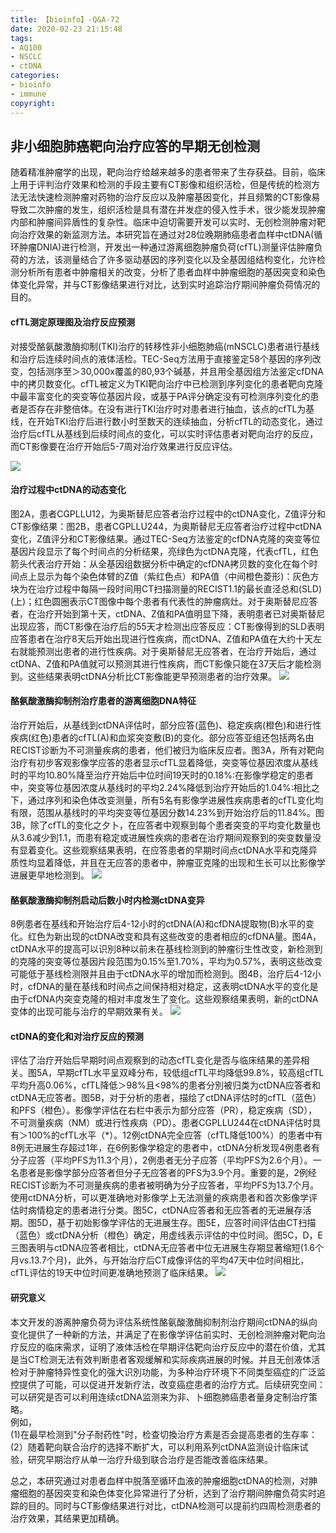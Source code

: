 ```yaml
---
title: 【bioinfo】-Q&A-72
date: 2020-02-23 21:15:48
tags:
- AQ100
- NSCLC
- ctDNA
categories:
- bioinfo
- immune
copyright:
---
```

## 非小细胞肺癌靶向治疗应答的早期无创检测
随着精准肿瘤学的出现，靶向治疗给越来越多的患者带来了生存获益。目前，临床上用于评判治疗效果和检测的手段主要有CT影像和组织活检，但是传统的检测方法无法快速检测肿瘤对药物的治疗反应以及肿瘤基因变化，并且频繁的CT影像易导致二次肿瘤的发生，组织活检是具有潜在并发症的侵入性手术，很少能发现肿瘤内部和肿瘤间异盾性的复杂性。临床中迫切需要开发可以实时、无创检测肿瘤对靶向治疗效果的新监测方法。本研究旨在通过对28位晚期肺癌患者血样中ctDNA(循环肿瘤DNIA)进行检测，开发出一种通过游离细胞肿瘤负荷(cfTL)测量评估肿瘤负荷的方法，该测量结合了许多驱动基因的序列变化以及全基因组结枸变化，允许检测分析所有患者中肿瘤相关的改变，分析了患者血样中肿瘤细胞的基因突变和染色体变化异常，并与CT影像结果进行对比，达到实时追踪治疗期间肿瘤负荷情况的目的。

#### cfTL测定原理图及治疗反应预测

对接受酪氨酸激酶抑制(TKI)治疗的转移性非小细胞肺癌(mNSCLC)患者进行基线和治疗后连续时间点的液体活检。TEC-Seq方法用于直接鉴定58个基因的序列改变，包括测序至＞30,000x覆盖的80,93个碱基，并且用全基因组方法鉴定cfDNA中的拷贝数变化。cfTL被定义为TKI靶向治疗中已检测到序列变化的患者靶向克隆中最丰富变化的突变等位基因片段，或基于PA评分确定没有可检测序列变化的患者是否存在非整倍体。在没有进行TKI治疗时对患者进行抽血，该点的cfTL为基线，在开始TKI治疗后进行数小时至数天的连续抽血，分析cfTL的动态变化，通过治疗后cfTL从基线到后续时间点的变化，可以实时评估患者对靶向治疗的反应，而CT影像要在治疗开始后5-7周对治疗效果进行反应评估。

![](1.jpg)

#### 治疗过程中ctDNA的动态变化

图2A，患者CGPLLU12，为奥斯替尼应答者治疗过程中的ctDNA变化，Z值评分和CT影像结果：图2B，患者CGPLLU244，为奥斯替尼无应答者治疗过程中ctDNA变化，Z值评分和CT影像结果。通过TEC-Seq方法鉴定的cfDNA克隆的突变等位基因片段显示了每个时间点的分析结果，亮绿色为ctDNA克隆，代表cfTL，红色箭头代表治疗开始：从全基因组数据分析中确定的cfDNA拷贝数的变化在每个时间点上显示为每个染色体臂的Z值（紫红色点）和PA值（中间橙色菱形)：灰色方块为在治疗过程中每隔一段时间用CT扫描测量的RECIST1.1的最长直泾总和(SLD)(上)；红色圆圈表示CT图像中每个患者有代表性的肿瘤病灶。对于奥斯替尼应答者，在治疗开始到第十天，ctDNA、Z值和PA值明显下降，表明患者已对奥斯替尼出现应答，而CT影像在治疗后的55天才检测出应答反应：CT影像得到的SLD表明应答患者在治疗8天后开始出现进行性疾病，而ctDNA、Z值和PA值在大约十天左右就能预测出患者的进行性疾病。对于奥斯替尼无应答者，在治疗开始后，通过ctDNA、Z值和PA值就可以预测其进行性疾病，而CT影像只能在37天后才能检测到。这些结果表明ctDNA分析比CT影像能更早预测患者的治疗效果。
![](2.jpg)

#### 酪氨酸激酶抑制剂治疗患者的游离细胞DNA特征

治疗开始后，从基线到ctDNA评估时，部分应答(蓝色)、稳定疾病(橙色)和进行性疾病(红色)患者的cfTL(A)和血浆突变敷(B)的变化。部分应答亚组还包括两名由RECIST诊断为不可测量疾病的患者，他们被归为临床反应者。图3A，所有对靶向治疗有初步客观影像学应答的患者显示cfTL显着降低，突变等位基因浓度从基线时的平均10.80%降至治疗开始后中位时间19天时的0.18%:在影像学稳定的患者中，突变等位基因浓度从基线时的平均2.24%降低到治疗开始后的1.04%:相比之下，通过序列和染色体改变测量，所有5名有影像学进展性疾病患者的cfTL变化均有限，范围从基线时的平均突变等位基因分数14.23%到开始治疗后的11.84%。图3B，除了cfTL的变化之夕卜，在应答者中观察到每个患者突变的平均变化数量也从3.6减少到1.1，而患有稳定或进展性疾病的患者在治疗期间观察到的突变数量没有显着变化。这些观察结果表明，在应答患者的早期时间点ctDNA水平和克隆异质性均显着降低，并且在无应答的患者中，肿瘤亚克隆的出现和生长可以比影像学进展更早地检测到。
![](3.jpg)

#### 酪氨酸激酶抑制剂启动后数小时内检测ctDNA变异

8例患者在基线和开始治疗后4-12小时的ctDNA(A)和cfDNA提取物(B)水平的变化。红色为新出现的ctDNA改变和具有这些改变的患者相应的cfDNA量。图4A，ctDNA水平的提高可以识別8种以前未在基线检测到的肿瘤衍生性改变，新检测到的克隆的突变等位基因片段范围为0.15%至1.70%，平均为0.57%，表明这些改变可能低于基线检测限并且由于ctDNA水平的增加而检测到。图4B，治疗后4-12小时，cfDNA的量在基线和时间点之间保持相对稳定，这表明ctDNA水平的变化是由于cfDNA内突变克隆的相对丰度发生了变化。这些观察结果表明，新的ctDNA变体的出现可能与治疗的早期效果有关。
![](4.jpg)

#### ctDNA的变化和对治疗反应的预测

评估了治疗开始后早期时间点观察到的动态cfTL变化是否与临床结果的差异相关。图5A，早期cfTL水平呈双峰分布，较低组cfTL平均降低99.8%，较高组cfTL平均升高0.06%，cfTL降低＞98%且<98%的患者分別被归类为ctDNA应答者和ctDNA无应答者。图5B，对于分析的患者，描绘了ctDNA评估时的cfTL（蓝色）和PFS（橙色）。影像学评估在右栏中表示为部分应答（PR），稳定疾病（SD），不可测量疾病（NM）或进行性疾病（PD）。患者CGPLLU244在ctDNA评估时具有＞100%的cfTL水平（*）。12例ctDNA完全应答（cfTL降低100%）的患者中有8例无进展生存超过1年，在6例影像学稳定的患者中，ctDNA分析发现4例患者有分子应答（平均PFS为11.3个月），2例患者无分子应答（平均PFS为2.6个月）。一名患者是影像学部分应答者但分子无应答者的PFS为3.9个月。重要的是，2例经RECIST诊断为不可测量疾病的患者被明确为分子应答者，平均PFS为13.7个月。使用ctDNA分析，可以更准确地对影像学上无法测量的疾病患者和首次影像学评估时病情稳定的患者进行分类。图5C，ctDNA应答者和无应答者的无进展存活期。图5D，基于初始影像学评估的无进展生存。图5E，应答时间评估由CT扫描（蓝色）或ctDNA分析（橙色）确定，用虚线表示评估的中位时间。图5C，D，E三图表明与ctDNA应答者相比，ctDNA无应答者中位无进展生存期显著缩短(1.6个月vs.13.7个月)，此外，与开始治疗后CT成像评估的平均47天中位时间相比，cfTL评估的19天中位时间更准确地预测了临床结果。
![](5.jpg)

#### 研究意义

本文开发的游离肿瘤负荷为评估系统性酪氨酸激酶抑制剂治疗期间ctDNA的纵向变化提供了一种新的方法，并满足了在影像学评估前实时、无创检测肿瘤对靶向治疗反应的临床需求，证明了液体活检在早期评估靶向治疗反应中的潜在价值，尤其是当CT检测无法有效判断患者客观缓解和实际疾病进展的时候。并且无创液体活检对于肿瘤特异性变化的强大识別功能，为多种治疗环境下不同类型癌症的广泛监控提供了可能，可以促进开发新疗法，改变癌症患者的治疗方式。后续研究空间：可以研究是否可以利用连续ctDNA监测来为非、卜细胞肺癌患者量身定制治疗策略。      
例如，    
(1)在最早检测到"分子耐药性"时，检查切換治疗方素是否会提高患者的生存率：       
(2）随着靶向联合治疗的选择不断扩大，可以利用系列ctDNA监测设计临床试验，研究早期治疗从单一治疗升级到联合治疗是否能改善临床结果。

总之，本研究通过对患者血样中脱落至循环血液的肿瘤细胞ctDNA的检测，对胂瘤细胞的基因突变和染色体变化异常进行了分析，迖到了治疗期间肿瘤负荷实时追踪的目的。同时与CT影像结果进行对比，ctDNA检测可以提前约四周检测患者的治疗效果，其结果更加精确。
